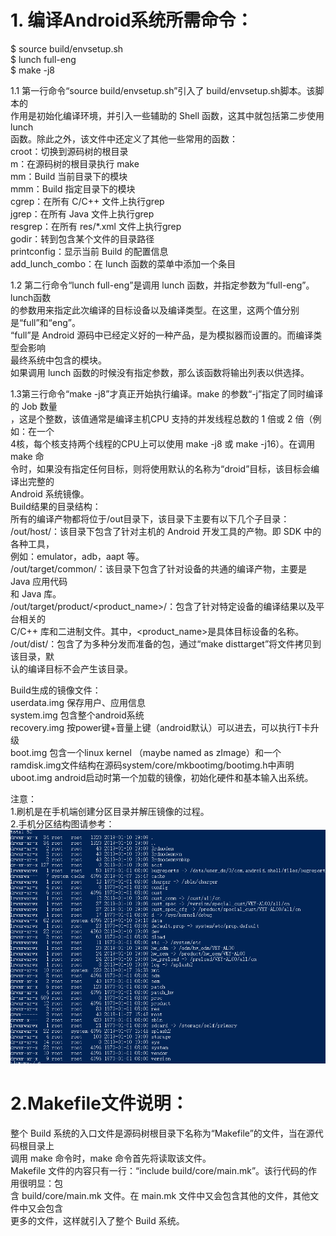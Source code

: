 # 1. 编译Android系统所需命令：
 $ source build/envsetup.sh   
 $ lunch full-eng  
 $ make -j8  

1.1 第一行命令“source build/envsetup.sh”引入了 build/envsetup.sh脚本。该脚本的  
作用是初始化编译环境，并引入一些辅助的 Shell 函数，这其中就包括第二步使用lunch   
函数。除此之外，该文件中还定义了其他一些常用的函数：  
croot：切换到源码树的根目录  
m：在源码树的根目录执行 make  
mm：Build 当前目录下的模块  
mmm：Build 指定目录下的模块  
cgrep：在所有 C/C++ 文件上执行grep  
jgrep：在所有 Java 文件上执行grep  
resgrep：在所有 res/*.xml 文件上执行grep  
godir：转到包含某个文件的目录路径  
printconfig：显示当前 Build 的配置信息  
add_lunch_combo：在 lunch 函数的菜单中添加一个条目  

1.2 第二行命令“lunch full-eng”是调用 lunch 函数，并指定参数为“full-eng”。lunch函数  
的参数用来指定此次编译的目标设备以及编译类型。在这里，这两个值分别是“full”和“eng”。  
“full”是 Android 源码中已经定义好的一种产品，是为模拟器而设置的。而编译类型会影响  
最终系统中包含的模块。  
如果调用 lunch 函数的时候没有指定参数，那么该函数将输出列表以供选择。  

1.3第三行命令“make -j8”才真正开始执行编译。make 的参数“-j”指定了同时编译的 Job 数量  
，这是个整数，该值通常是编译主机CPU 支持的并发线程总数的 1 倍或 2 倍（例如：在一个   
4核，每个核支持两个线程的CPU上可以使用 make -j8 或 make -j16）。在调用 make 命  
令时，如果没有指定任何目标，则将使用默认的名称为“droid”目标，该目标会编译出完整的  
Android 系统镜像。  
Build结果的目录结构：  
所有的编译产物都将位于/out目录下，该目录下主要有以下几个子目录：  
/out/host/：该目录下包含了针对主机的 Android 开发工具的产物。即 SDK 中的各种工具，  
例如：emulator，adb，aapt 等。  
/out/target/common/：该目录下包含了针对设备的共通的编译产物，主要是 Java 应用代码  
和 Java 库。  
/out/target/product/<product_name>/：包含了针对特定设备的编译结果以及平台相关的  
C/C++ 库和二进制文件。其中，<product_name>是具体目标设备的名称。  
/out/dist/：包含了为多种分发而准备的包，通过“make disttarget”将文件拷贝到该目录，默  
认的编译目标不会产生该目录。  

Build生成的镜像文件：  
userdata.img 保存用户、应用信息  
system.img 包含整个android系统  
recovery.img 按power键+音量上键（android默认）可以进去，可以执行T卡升级  
boot.img 包含一个linux kernel （maybe named as zImage）和一个ramdisk.img文件结构在源码system/core/mkbootimg/bootimg.h中声明  
uboot.img android启动时第一个加载的镜像，初始化硬件和基本输入出系统。  

注意：  
1.刷机是在手机端创建分区目录并解压镜像的过程。  
2.手机分区结构图请参考：  
![image](https://github.com/awaitU/AndroidOSStudyRecord/blob/master/res/zone.png)  



# 2.Makefile文件说明：  
整个 Build 系统的入口文件是源码树根目录下名称为“Makefile”的文件，当在源代码根目录上  
调用 make 命令时，make 命令首先将读取该文件。  
Makefile 文件的内容只有一行：“include build/core/main.mk”。该行代码的作用很明显：包  
含 build/core/main.mk 文件。在 main.mk 文件中又会包含其他的文件，其他文件中又会包含  
更多的文件，这样就引入了整个 Build 系统。  